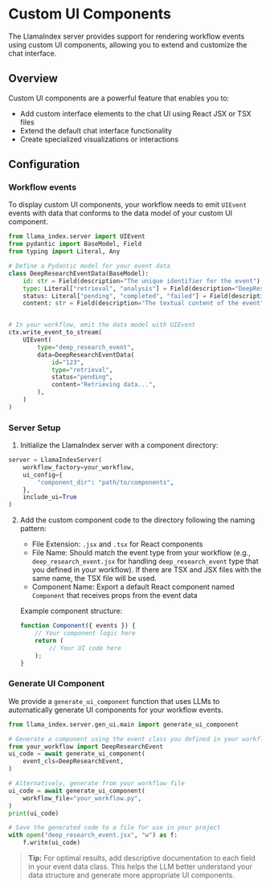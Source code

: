 # Custom UI Components

The LlamaIndex server provides support for rendering workflow events using custom UI components, allowing you to extend and customize the chat interface.

## Overview

Custom UI components are a powerful feature that enables you to:

- Add custom interface elements to the chat UI using React JSX or TSX files
- Extend the default chat interface functionality
- Create specialized visualizations or interactions

## Configuration

### Workflow events

To display custom UI components, your workflow needs to emit `UIEvent` events with data that conforms to the data model of your custom UI component.

```python
from llama_index.server import UIEvent
from pydantic import BaseModel, Field
from typing import Literal, Any

# Define a Pydantic model for your event data
class DeepResearchEventData(BaseModel):
    id: str = Field(description="The unique identifier for the event")
    type: Literal["retrieval", "analysis"] = Field(description="DeepResearch has two main stages: retrieval and analysis")
    status: Literal["pending", "completed", "failed"] = Field(description="The current status of the event")
    content: str = Field(description="The textual content of the event")


# In your workflow, emit the data model with UIEvent
ctx.write_event_to_stream(
    UIEvent(
        type="deep_research_event",
        data=DeepResearchEventData(
            id="123",
            type="retrieval",
            status="pending",
            content="Retrieving data...",
        ),
    )
)
```

### Server Setup

1. Initialize the LlamaIndex server with a component directory:

```python
server = LlamaIndexServer(
    workflow_factory=your_workflow,
    ui_config={
        "component_dir": "path/to/components",
    },
    include_ui=True
)
```

2. Add the custom component code to the directory following the naming pattern:

   - File Extension: `.jsx` and `.tsx` for React components
   - File Name: Should match the event type from your workflow (e.g., `deep_research_event.jsx` for handling `deep_research_event` type that you defined in your workflow). If there are TSX and JSX files with the same name, the TSX file will be used.
   - Component Name: Export a default React component named `Component` that receives props from the event data

   Example component structure:

   ```jsx
   function Component({ events }) {
       // Your component logic here
       return (
           // Your UI code here
       );
   }
   ```

### Generate UI Component

We provide a `generate_ui_component` function that uses LLMs to automatically generate UI components for your workflow events.

```python
from llama_index.server.gen_ui.main import generate_ui_component

# Generate a component using the event class you defined in your workflow
from your_workflow import DeepResearchEvent
ui_code = await generate_ui_component(
    event_cls=DeepResearchEvent,
)

# Alternatively, generate from your workflow file
ui_code = await generate_ui_component(
    workflow_file="your_workflow.py",
)
print(ui_code)

# Save the generated code to a file for use in your project
with open("deep_research_event.jsx", "w") as f:
    f.write(ui_code)
```

> **Tip:** For optimal results, add descriptive documentation to each field in your event data class. This helps the LLM better understand your data structure and generate more appropriate UI components.
